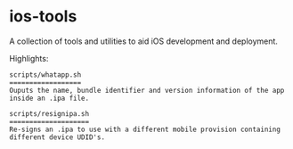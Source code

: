 ios-tools
=========

A collection of tools and utilities to aid iOS development and deployment.

Highlights:

    scripts/whatapp.sh        
    ==================
    Ouputs the name, bundle identifier and version information of the app inside an .ipa file.

    scripts/resignipa.sh      
    ====================
    Re-signs an .ipa to use with a different mobile provision containing different device UDID's.
